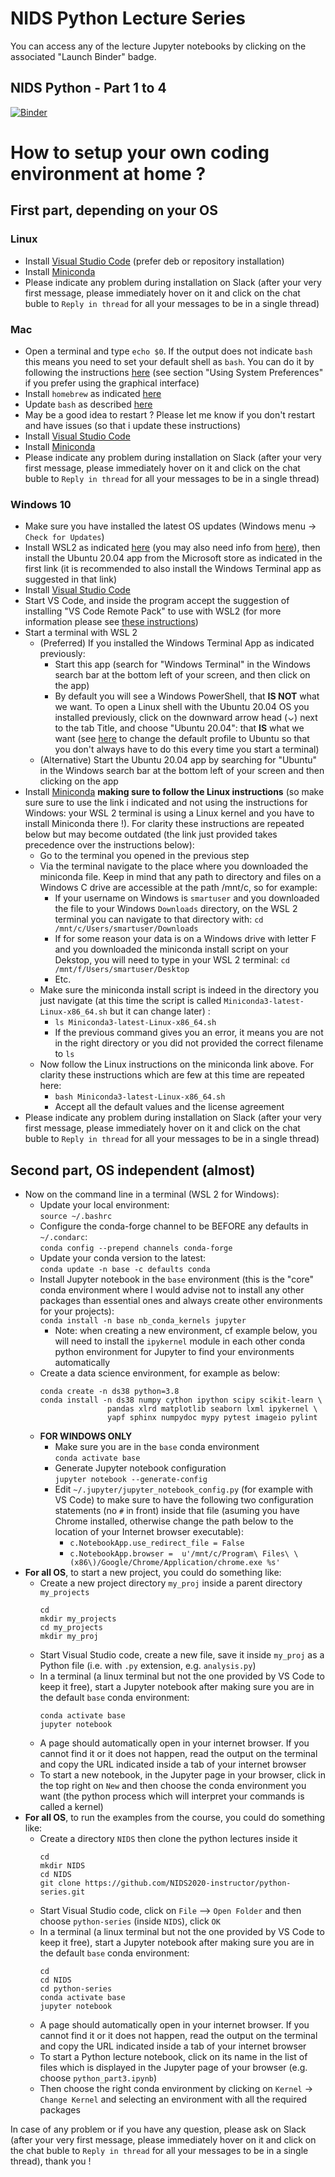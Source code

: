 # NIDS Python Lecture Series

You can access any of the lecture Jupyter notebooks by clicking on the associated "Launch Binder" badge.

## NIDS Python - Part 1 to 4

[![Binder](https://mybinder.org/badge_logo.svg)](https://mybinder.org/v2/gh/NIDS2020-instructor/python-series/HEAD?filepath=python_part4.ipynb)

# How to setup your own coding environment at home ?

## First part, depending on your OS

### Linux

* Install [Visual Studio Code](https://code.visualstudio.com/docs/setup/linux) (prefer deb or repository installation)
* Install [Miniconda](https://docs.conda.io/projects/conda/en/latest/user-guide/install/linux.html)
* Please indicate any problem during installation on Slack (after your very first message, please immediately hover on it and click on the chat buble to `Reply in thread` for  all your messages to be in a single thread)

### Mac
* Open a terminal and type `echo $0`. If the output does not indicate `bash` this means you need to set your default shell as `bash`. You can do it by following the instructions [here](https://www.howtogeek.com/444596/how-to-change-the-default-shell-to-bash-in-macos-catalina/#:~:text=From%20System%20Preferences&text=Hold%20the%20Ctrl%20key%2C%20click,OK%E2%80%9D%20to%20save%20your%20changes.) (see section "Using System Preferences" if you prefer using the graphical interface)
* Install `homebrew` as indicated [here](https://brew.sh/)
* Update `bash` as described [here](https://itnext.io/upgrading-bash-on-macos-7138bd1066ba)
* May be a good idea to restart ? Please let me know if you don't restart and have issues (so that i update these instructions)
* Install [Visual Studio Code](https://code.visualstudio.com/docs/setup/mac)
* Install [Miniconda](https://docs.conda.io/projects/conda/en/latest/user-guide/install/macos.html)
* Please indicate any problem during installation on Slack (after your very first message, please immediately hover on it and click on the chat buble to `Reply in thread` for  all your messages to be in a single thread)

### Windows 10
* Make sure you have installed the latest OS updates (Windows menu -> `Check for Updates`)
* Install WSL2 as indicated [here](https://docs.microsoft.com/en-us/windows/wsl/install-win10) (you may also need info from [here](https://codefellows.github.io/setup-guide/windows/)), then install the Ubuntu 20.04 app from the Microsoft store as indicated in the first link (it is recommended to also install the Windows Terminal app as suggested in that link)
* Install [Visual Studio Code](https://code.visualstudio.com/docs/setup/windows) 
* Start VS Code, and inside the program accept the suggestion of installing "VS Code Remote Pack" to use with WSL2 (for more information please see [these instructions](https://code.visualstudio.com/docs/remote/wsl))
* Start a terminal with WSL 2
  * (Preferred) If you installed the Windows Terminal App as indicated previously:
    * Start this app (search for "Windows Terminal" in the Windows search bar at the bottom left of your screen, and then click on the app)
    * By default you will see a Windows PowerShell, that **IS NOT** what we want. To open a Linux shell with the Ubuntu 20.04 OS you installed previously, click on the downward arrow head (⌄) next to the tab Title, and choose "Ubuntu 20.04": that **IS** what we want (see [here](https://superuser.com/questions/1456511/is-there-a-way-to-change-the-default-shell-in-windows-terminal) to change the default profile to Ubuntu so that you don't always have to do this every time you start a terminal)
  * (Alternative) Start the Ubuntu 20.04 app by searching for "Ubuntu" in the Windows search bar at the bottom left of your screen and then clicking on the app
* Install [Miniconda](https://docs.conda.io/projects/conda/en/latest/user-guide/install/linux.html) **making sure to follow the Linux instructions** (so make sure sure to use the link i indicated and not using the instructions for Windows: your WSL 2 terminal is using a Linux kernel and you have to install Miniconda there !). For clarity these instructions are repeated below but may become outdated (the link just provided takes precedence over the instructions below):
  * Go to the terminal you opened in the previous step
  * Via the terminal navigate to the place where you downloaded the miniconda file. Keep in mind that any path to directory and files on a Windows C drive are accessible at the path /mnt/c, so for example:
    * If your username on Windows is `smartuser` and you downloaded the file to your Windows `Downloads` directory, on the WSL 2 terminal you can navigate to that directory with: `cd /mnt/c/Users/smartuser/Downloads`
    * If for some reason your data is on a Windows drive with letter F and you downloaded the miniconda install script on your Dekstop, you will need to type in your WSL 2 terminal: `cd /mnt/f/Users/smartuser/Desktop`
    * Etc.
  * Make sure the miniconda install script is indeed in the directory you just navigate (at this time the script is called `Miniconda3-latest-Linux-x86_64.sh` but it can change later) :
    * `ls Miniconda3-latest-Linux-x86_64.sh`
    * If the previous command gives you an error, it means you are not in the right directory or you did not provided the correct filename to `ls`
  * Now follow the Linux instructions on the miniconda link above. For clarity these instructions which are few at this time are repeated here:
    * `bash Miniconda3-latest-Linux-x86_64.sh`
    * Accept all the default values and the license agreement
* Please indicate any problem during installation on Slack (after your very first message, please immediately hover on it and click on the chat buble to `Reply in thread` for  all your messages to be in a single thread)

## Second part, OS independent (almost)

* Now on the command line in a terminal (WSL 2 for Windows):
  * Update your local environment:  
  `source ~/.bashrc`
  * Configure the conda-forge channel to be BEFORE any defaults in `~/.condarc`:  
  `conda config --prepend channels conda-forge`
  * Update your conda version to the latest:  
  `conda update -n base -c defaults conda`
  * Install Jupyter notebook in the `base` environment (this is the "core" conda environment where I would advise not to install any other packages than essential ones and always create other environments for your projects):  
  `conda install -n base nb_conda_kernels jupyter`
    * Note: when creating a new environment, cf example below, you will need to install the `ipykernel` module in each other conda python environment for Jupyter to find your environments automatically
  * Create a data science environment, for example as below:  
    ```
    conda create -n ds38 python=3.8
    conda install -n ds38 numpy cython ipython scipy scikit-learn \
                   pandas xlrd matplotlib seaborn lxml ipykernel \
                   yapf sphinx numpydoc mypy pytest imageio pylint
    ```
  * **FOR WINDOWS ONLY**
    * Make sure you are in the `base` conda environment  
    `conda activate base`
    * Generate Jupyter notebook configuration  
    `jupyter notebook --generate-config`
    * Edit `~/.jupyter/jupyter_notebook_config.py` (for example with VS Code) to make sure to have the following two configuration statements (no `#` in front) inside that file (asuming you have Chrome installed, otherwise change the path below to the location of your Internet browser executable): 
      * `c.NotebookApp.use_redirect_file = False`
      * `c.NotebookApp.browser =  u'/mnt/c/Program\ Files\ \(x86\)/Google/Chrome/Application/chrome.exe %s'`
* **For all OS**, to start a new project, you could do something like:
  * Create a new project directory `my_proj` inside a parent directory `my_projects`
    ```
    cd
    mkdir my_projects
    cd my_projects
    mkdir my_proj
    ```
  * Start Visual Studio code, create a new file, save it inside `my_proj` as a Python file (i.e. with `.py` extension, e.g. `analysis.py`)
  * In a terminal (a linux terminal but not the one provided by VS Code to keep it free), start a Jupyter notebook after making sure you are in the default `base` conda environment:
    ```
    conda activate base
    jupyter notebook
    ```
  * A page should automatically open in your internet browser. If you cannot find it or it does not happen, read the output on the terminal and copy the URL indicated inside a tab of your internet browser
  * To start a new notebook, in the Jupyter page in your browser, click in the top right on `New` and then choose the conda environment you want (the python process which will interpret your commands is called a kernel)
* **For all OS**, to run the examples from the course, you could do something like:
  * Create a directory `NIDS` then clone the python lectures inside it
    ```
    cd
    mkdir NIDS
    cd NIDS
    git clone https://github.com/NIDS2020-instructor/python-series.git
    ```
  * Start Visual Studio code, click on `File` --> `Open Folder` and then choose `python-series` (inside `NIDS`), click `OK`
  * In a terminal (a linux terminal but not the one provided by VS Code to keep it free), start a Jupyter notebook after making sure you are in the default `base` conda environment:
    ```
    cd
    cd NIDS
    cd python-series
    conda activate base
    jupyter notebook
    ```
  * A page should automatically open in your internet browser. If you cannot find it or it does not happen, read the output on the terminal and copy the URL indicated inside a tab of your internet browser
  * To start a Python lecture notebook, click on its name in the list of files which is displayed in the Jupyter page of your browser (e.g. choose `python_part3.ipynb`)
  * Then choose the right conda environment by clicking on `Kernel` -> `Change Kernel` and selecting an environment with all the required packages 

In case of any problem or if you have any question, please ask on Slack (after your very first message, please immediately hover on it and click on the chat buble to `Reply in thread` for  all your messages to be in a single thread), thank you !
